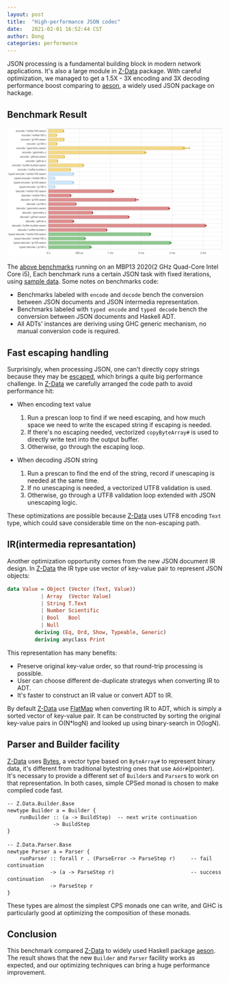 ```yaml
---
layout: post
title:  "High-performance JSON codec"
date:   2021-02-01 16:52:44 CST
author: Dong
categories: performance 
---
```


JSON processing is a fundamental building block in modern network applications. It's also a large module in [Z-Data](//hackage.haskell.org/package/Z-Data) package. With careful optimization, we managed to get a 1.5X - 3X encoding and 3X decoding performance boost comparing to [aeson](//hackage.haskell.org/package/aeson), a widely used JSON package on hackage.
 
<!--more-->

## Benchmark Result

![bench-result](https://github.com/ZHaskell/benchmarks/blob/master/json-benchmark/json-benchmark-result.png?raw=true)

The [above benchmarks](//github.com/ZHaskell/z-benchmarks) running on an MBP13 2020(2 GHz Quad-Core Intel Core i5), Each benchmark runs a certain JSON task with fixed iterations, using [sample data](//github.com/ZHaskell/benchmarks/tree/master/asset/json-data). Some notes on benchmarks code:
    
* Benchmarks labeled with `encode` and `decode` bench the conversion between JSON documents and JSON intermedia representation.
* Benchmarks labeled with `typed encode` and `typed decode` bench the conversion between JSON documents and Haskell ADT.
* All ADTs' instances are deriving using GHC generic mechanism, no manual conversion code is required. 

## Fast escaping handling

Surprisingly, when processing JSON, one can't directly copy strings because they may be [escaped](https://tools.ietf.org/html/rfc8259#page-8), which brings a quite big performance challenge. In [Z-Data](//hackage.haskell.org/package/Z-Data) we carefully arranged the code path to avoid performance hit:

* When encoding text value

    1. Run a prescan loop to find if we need escaping, and how much space we need to write the escaped string if escaping is needed. 
    2. If there's no escaping needed, vectorized `copyByteArray#` is used to directly write text into the output buffer.
    3. Otherwise, go through the escaping loop.

* When decoding JSON string

    1. Run a prescan to find the end of the string, record if unescaping is needed at the same time.
    2. If no unescaping is needed, a vectorized UTF8 validation is used.
    3. Otherwise, go through a UTF8 validation loop extended with JSON unescaping logic. 

These optimizations are possible because [Z-Data](//hackage.haskell.org/package/Z-Data) uses UTF8 encoding `Text` type, which could save considerable time on the non-escaping path.

## IR(intermedia represantation)

Another optimization opportunity comes from the new JSON document IR design. In [Z-Data](//hackage.haskell.org/package/Z-Data) the IR type use vector of key-value pair to represent JSON objects:

```haskell
data Value = Object (Vector (Text, Value))
           | Array  (Vector Value)
           | String T.Text
           | Number Scientific
           | Bool   Bool
           | Null
         deriving (Eq, Ord, Show, Typeable, Generic)
         deriving anyclass Print
```

This representation has many benefits:

* Preserve original key-value order, so that round-trip processing is possible.
* User can choose different de-duplicate strategys when converting IR to ADT.
* It's faster to construct an IR value or convert ADT to IR.

By default [Z-Data](//hackage.haskell.org/package/Z-Data) use [FlatMap](//hackage.haskell.org/package/Z-Data/docs/Z-Data-Vector-FlatMap.html) when converting IR to ADT, which is simply a sorted vector of key-value pair. It can be constructed by sorting the original key-value pairs in O(N\*logN) and looked up using binary-search in O(logN).

## Parser and Builder facility

[Z-Data](//hackage.haskell.org/package/Z-Data) uses [Bytes](https://hackage.haskell.org/package/Z-Data/docs/Z-Data-Vector.html#t:Bytes), a vector type based on `ByteArray#` to represent binary data, it's different from traditional bytestring ones that use `Addr#`(pointer). It's necessary to provide a different set of `Builder`s and `Parser`s to work on that representation. In both cases, simple CPSed monad is chosen to make compiled code fast.

```
-- Z.Data.Builder.Base
newtype Builder a = Builder { 
    runBuilder :: (a -> BuildStep)  -- next write continuation
               -> BuildStep
}

-- Z.Data.Parser.Base
newtype Parser a = Parser {
    runParser :: forall r . (ParseError -> ParseStep r)     -- fail continuation
              -> (a -> ParseStep r)                         -- success continuation
              -> ParseStep r
}
```

These types are almost the simplest CPS monads one can write, and GHC is particularly good at optimizing the composition of these monads. 

## Conclusion

This benchmark compared [Z-Data](//hackage.haskell.org/package/Z-Data) to widely used Haskell package [aeson](//hackage.haskell.org/package/aeson). The result shows that the new `Builder` and `Parser` facility works as expected, and our optimizing techniques can bring a huge performance improvement.


